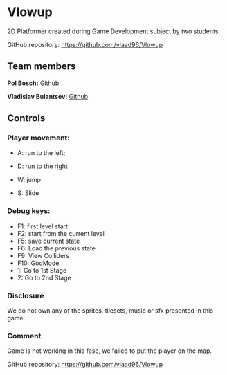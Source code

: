 # Vlowup

2D Platformer created during Game Development subject by two students.

GitHub repository: https://github.com/vlaad96/Vlowup

## Team members

**Pol Bosch:** [Github](https://github.com/OhCaXulu)

**Vladislav Bulantsev:** [Github](https://github.com/vlaad96)

## Controls
### Player movement:

- A: run to the left;

- D: run to the right

- W: jump

- S: Slide

### Debug keys:
- F1: first level start
- F2: start from the current level
- F5: save current state
- F6: Load the previous state
- F9: View Colliders
- F10: GodMode
- 1: Go to 1st Stage
- 2: Go to 2nd Stage

### Disclosure

We do not own any of the sprites, tilesets, music or sfx presented in this game.

### Comment

Game is not working in this fase, we failed to put the player on the map.

GitHub repository: https://github.com/vlaad96/Vlowup
